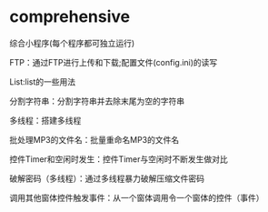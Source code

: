 # comprehensive
综合小程序(每个程序都可独立运行)

FTP：通过FTP进行上传和下载;配置文件(config.ini)的读写

List:list的一些用法

分割字符串：分割字符串并去除末尾为空的字符串

多线程：搭建多线程

批处理MP3的文件名：批量重命名MP3的文件名

控件Timer和空闲时发生：控件Timer与空闲时不断发生做对比

破解密码（多线程）：通过多线程暴力破解压缩文件密码

调用其他窗体控件触发事件：从一个窗体调用令一个窗体的控件（事件）
